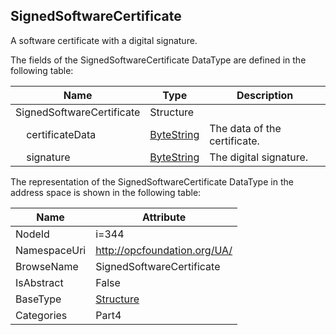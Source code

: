 <!-- datatype -->
## SignedSoftwareCertificate
A software certificate with a digital signature.  
<!-- end of description -->
The fields of the SignedSoftwareCertificate DataType are defined in the following table:  

|Name|Type|Description|
|---|---|---|
|SignedSoftwareCertificate|Structure||
|&nbsp;&nbsp;&nbsp;&nbsp;certificateData|[ByteString](../../../Part3/DataTypes/ByteString/readme.md)|The data of the certificate.|
|&nbsp;&nbsp;&nbsp;&nbsp;signature|[ByteString](../../../Part3/DataTypes/ByteString/readme.md)|The digital signature.|

The representation of the SignedSoftwareCertificate DataType in the address space is shown in the following table:  

|Name|Attribute|
|---|---|
|NodeId|i=344|
|NamespaceUri|http://opcfoundation.org/UA/|
|BrowseName|SignedSoftwareCertificate|
|IsAbstract|False|
|BaseType|[Structure](../../../Part3/DataTypes/Structure/readme.md)|
|Categories|Part4|

